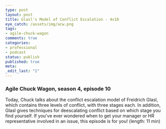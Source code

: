 ```yaml
---
type: post
layout: post
title: Glasl's Model of Conflict Escalation - 4x10
eye_catch: /assets/img/acw.png
tags:
- agile-chuck-wagon
comments: true
categories:
- professional
- podcast
status: publish
published: true
meta:
_edit_last: "1"
---
```


### Agile Chuck Wagon, season 4, episode 10

Today, Chuck talks about the conflict escalation model of Freidrich Glasl, which contains three levels of conflict, with three stages each. In addition, Glasl gives techniques for deescalating conflict based on which stage you find yourself. If you've ever wondered when to get your manager or HR representative involved in an issue, this episode is for you! (length: 11 min)
